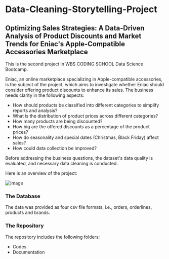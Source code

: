 # Data-Cleaning-Storytelling-Project
## Optimizing Sales Strategies: A Data-Driven Analysis of Product Discounts and Market Trends for Eniac's Apple-Compatible Accessories Marketplace

This is the second project in WBS CODING SCHOOL Data Science Bootcamp.

Eniac, an online marketplace specializing in Apple-compatible accessories, is the subject of the project, which aims to investigate whether Eniac should consider offering product discounts to enhance its sales.
The business needs clarity in the following aspects: 

- How should products be classified into different categories to simplify reports and analysis?
- What is the distribution of product prices across different categories?
-	How many products are being discounted?
-	How big are the offered discounts as a percentage of the product prices?
-	How do seasonality and special dates (Christmas, Black Friday) affect sales?
-	How could data collection be improved?
  
Before addressing the business questions, the dataset's data quality is evaluated, and necessary data cleaning is conducted.

Here is an overview of the project:

![image](https://github.com/Naeimehsh/Data-Cleaning-Storytelling-Project/assets/12233739/12b3d278-b513-4164-8db8-6709d2b29f77)

### The Database
The data was provided as four csv file formats, i.e., orders, orderlines, products and brands.
### The Repository
The repository includes the following folders:

- Codes
- Documentation
